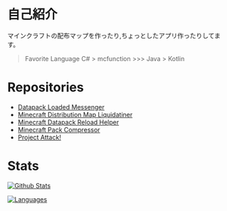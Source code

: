 # 自己紹介
マインクラフトの配布マップを作ったり,ちょっとしたアプリ作ったりしてます。
> Favorite Language C# > mcfunction >>> Java > Kotlin

# Repositories
- [Datapack Loaded Messenger](https://github.com/Kyuri-jp/Datapack-Loaded-Messenger)
- [Minecraft Distribution Map Liquidatiner](https://github.com/Kyuri-jp/Minecraft-Distribution-Map-Liquidationer)
- [Minecraft Datapack Reload Helper](https://github.com/Kyuri-jp/MinecraftDatapackReloadHelper)
- [Minecraft Pack Compressor](https://github.com/Kyuri-jp/MinecraftPackCompressor)
- [Project Attack!](https://github.com/Kyuri-jp/AttackDatapackAndResourcepack)

# Stats
[![Github Stats](https://github-readme-stats.vercel.app/api?username=Kyuri-jp&count_private=true&show_icons=true&theme=dark)](https://github.com/anuraghazra/github-readme-stats)

[![Languages](https://github-readme-stats.vercel.app/api/top-langs/?username=Kyuri-jp&layout=donut&theme=dark)](https://github.com/anuraghazra/github-readme-stats)
